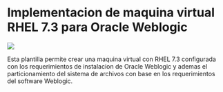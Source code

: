 # Implementacion de maquina virtual RHEL 7.3 para Oracle Weblogic

<a href="https://portal.azure.com/#create/Microsoft.Template/uri/https%3A%2F%2Fraw.githubusercontent.com%2Fz0n3d100%2FTemplate-VM-RHEL-for-Oracle-Weblogic%2Fmaster%2Fazuredeploy.json" target="_blank"><img src="http://azuredeploy.net/deploybutton.png"/></a>

Esta plantilla permite crear una maquina virtual con RHEL 7.3 configurada con los requerimientos de instalacion de Oracle Weblogic y ademas el particionamiento del sistema de archivos con base en los requerimientos del software Weblogic.  
